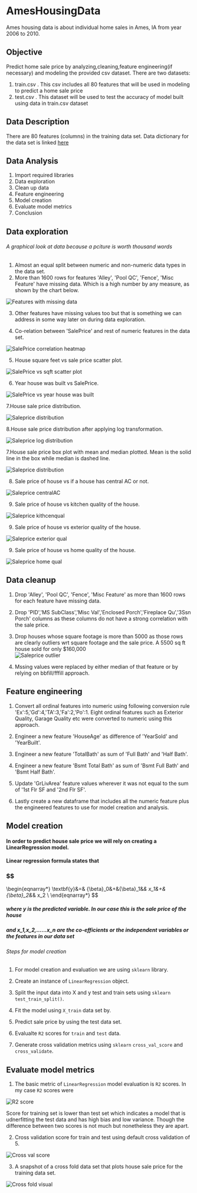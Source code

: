 # AmesHousingData

Ames housing data is about individual home sales in Ames, IA from year 2006 to 2010.

## Objective

Predict home sale price by analyzing,cleaning,feature engineering(if necessary) and modeling the provided csv dataset. There are two datasets:
1. train.csv
  . This csv includes all 80 features that will be used in modeling to predict a home sale price
2. test.csv
  . This dataset will be used to test the accuracy of model built using data in train.csv dataset

## Data Description

There are 80 features (columns) in the training data set. Data dictionary for the data set is linked [here](http://jse.amstat.org/v19n3/decock/DataDocumentation.txt)

## Data Analysis

1. Import required libraries
2. Data exploration
3. Clean up data
4. Feature engineering
5. Model creation
6. Evaluate model metrics
7. Conclusion

## Data exploration  

###### A graphical look at data because a pciture is worth thousand words

1. Almost an equal split between numeric and non-numeric data types in the data set.
2. More than 1600 rows for features 'Alley', 'Pool QC', 'Fence', 'Misc Feature' have missing data. Which is a high number by any measure, as shown by the chart below.    

![Features with missing data](./images/missing.png)  

3. Other features have missing values too but that is something we can address in some way later on during data exploration. 

4. Co-relation between 'SalePrice' and rest of numeric features in the data set.  

![SalePrice correlation heatmap](./images/heatmap.png)  

5. House square feet vs sale price scatter plot.  

![SalePrice vs sqft scatter plot](./images/saleprice_sqft.png)  

6. Year house was built vs SalePrice.  

![SalePrice vs year house was built](./images/saleprice_yearbuilt.png)  

7.House sale price distribution.  

![Saleprice distribution](./images/sale_dist.png) 

8.House sale price distribution after applying log transformation.  

![Saleprice log distribution](./images/sale_logdist.png) 

7.House sale price box plot with mean and median plotted. Mean is the solid line in the box while median is dashed line.  

![Saleprice distribution](./images/sale_box.png)   

8. Sale price of house vs if a house has central AC or not.  

![Saleprice centralAC](./images/centralair.png)    

9. Sale price of house vs kitchen quality of the house.   

![Saleprice kithcenqual](./images/kitchenqual.png)    

9. Sale price of house vs exterior quality of the house.  

![Saleprice exterior qual](./images/exterior_qual.png)      

9. Sale price of house vs home quality of the house.  

![Saleprice home qual](./images/sale_homequal.png)    


## Data cleanup  


1. Drop 'Alley', 'Pool QC', 'Fence', 'Misc Feature' as more than 1600 rows for each feature have missing data.  
2. Drop 'PID','MS SubClass','Misc Val','Enclosed Porch','Fireplace Qu','3Ssn Porch' columns as these columns do not have a strong correlation with the sale price.
3. Drop houses whose square footage is more than 5000 as those rows are clearly outliers wrt square footage and the sale price. A 5500 sq ft house sold for only $160,000  
![Saleprice outlier](./images/salepriceoutlier.png)  

4. Mssing values were replaced by either median of that feature or by relying on bbfill/fffill approach.

## Feature engineering

1. Convert all ordinal features into numeric using following conversion rule 'Ex':5,'Gd':4,'TA':3,'Fa':2,'Po':1. Eight ordinal features such as Exterior Quality, Garage Quality etc were converted to numeric using this approach.  


2. Engineer a new feature 'HouseAge' as difference of 'YearSold' and 'YearBuilt'.  


3. Engineer a new feature 'TotalBath' as sum of 'Full Bath' and 'Half Bath'.  


4. Engineer a new feature 'Bsmt Total Bath' as sum of 'Bsmt Full Bath' and 'Bsmt Half Bath'.  


5. Update 'GrLivArea' feature values wherever it was not equal to the sum of '1st Flr SF and '2nd Flr SF'.  


6. Lastly create a new dataframe that includes all the numeric feature plus the engineered features to use for model creation and analysis.   

## Model creation

#### In order to predict house sale price we will rely on creating a LinearRegression model. 
#### Linear regression formula states that 
### $$
\begin{eqnarray*}
\textbf{y}&=& {\beta}_0&+&{\beta}_1&*& x_1&+&{\beta}_2&*& x_2 \\
\end{eqnarray*}
$$
##### where **y** is the predicted variable. In our case this is the sale price of the house
##### and **x_1,x_2,......x_n** are the co-efficients or the independent variables or the features in our data set

###### Steps for model creation

1. For model creation and evaluation we are using `sklearn` library.  


2. Create an instance of `LinearRegression` object.  


3. Split the input data into X and y test and train sets using `sklearn test_train_split()`.  


4. Fit the model using `X_train` data set by.  



5. Predict sale price by using the test data set.  



6. Evalualte `R2` scores for `train` and `test` data.  



7. Generate cross validation metrics using  `sklearn` `cross_val_score` and `cross_validate`.  



## Evaluate model metrics

1. The basic metric of `LinearRegression` model evaluation is `R2` scores. In my case `R2` scores were  

![R2 score](./images/R2scores.png)  

Score for training set is lower than test set which indicates a model that is udnerfitting the test data and has high bias and low variance. Though the difference between two scores is not much but nonetheless they are apart.

2. Cross validation score for train and test using default cross validation of 5.  


![Cross val score](./images/Crossval.png)  

3. A snapshot of a cross fold data set that plots house sale price for the training data set.

![Cross fold visual](./images/Crossfold.png)   




